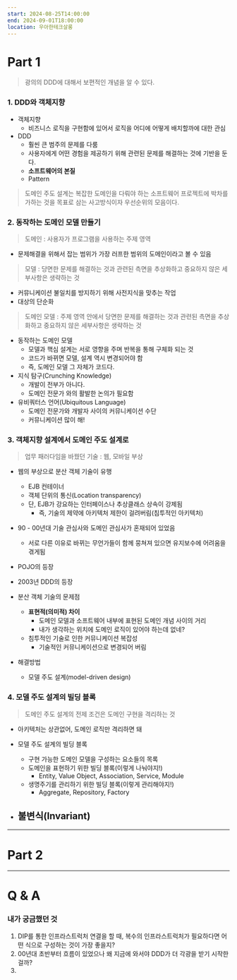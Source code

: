 ```yaml
---
start: 2024-08-25T14:00:00
end: 2024-09-01T18:00:00
location: 우아한테크살롱
---
```

# Part 1
> 광의의 DDD에 대해서 보편적인 개념을 알 수 있다.

### 1. DDD와 객체지향

- 객체지향
	- 비즈니스 로직을 구현함에 있어서 로직을 어디에 어떻게 배치할까에 대한 관심
- DDD
	- 훨씬 큰 범주의 문제를 다룸
	- 사용자에게 어떤 경험을 제공하기 위해 관련된 문제를 해결하는 것에 기반을 둔다.
	- **소프트웨어의 본질**
	- Pattern

> 도메인 주도 설계는 복잡한 도메인을 다뤄야 하는 소프트웨어 프로젝트에 박차를 가하는 것을 목표로 삼는 사고방식이자 우선순위의 모음이다.


### 2.  동작하는 도메인 모델 만들기

> 도메인 : 사용자가 프로그램을 사용하는 주제 영역
- 문제해결을 위해서 잡는 범위가 가장 러프한 범위의 도메인이라고 볼 수 있음

> 모델  : 당면한 문제를 해결하는 것과 관련된 측면을 추상화하고 중요하지 않은 세부사항은 생략하는 것
- 커뮤니케이션 불일치를 방지하기 위해 사전지식을 맞추는 작업
- 대상의 단순화

> 도메인 모델 : 주제 영역 안에서 당면한 문제를 해결하는 것과 관련된 측면을 추상화하고 중요하지 않은 세부사항은 생략하는 것

- 동작하는 도메인 모델
	- 모델과 핵심 설계는 서로 영향을 주며 반복을 통해 구체화 되는 것
	- 코드가 바뀌면 모델, 설계 역시 변경되어야 함
	- 즉, 도메인 모델 그 자체가 코드다.
- 지식 탐구(Crunching Knowledge)
	- 개발이 전부가 아니다.
	- 도메인 전문가 와의 활발한 논의가 필요함
- 유비쿼터스 언어(Ubiquitous Language)
	- 도메인 전문가와 개발자 사이의 커뮤니케이션 수단
	- 커뮤니케이션 많이 해!

### 3. 객체지향 설계에서 도메인 주도 설계로

> 업무 패러다임을 바꿨던 기술 : 웹, 모바일 부상
- 웹의 부상으로 분산 객체 기술이 유행
	- EJB 컨테이너
	- 객체 단위의 통신(Location transparency)
	- 단, EJB가 강요하는 인터페이스나 추상클래스 상속이 강제됨
		- 즉, 기술의 제약에 아키텍처 제한이 걸려버림(침투적인 아키텍처)
- 90 - 00년대 기술 관심사와 도메인 관심사가 혼재되어 있었음
	- 서로 다른 이유로 바뀌는 무언가들이 함께 뭉쳐져 있으면 유지보수에 어려움을 겪게됨
- POJO의 등장
- 2003년 DDD의 등장

- 분산 객체 기술의 문제점
	- **표현적(의미적) 차이**
		- 도메인 모델과 소프트웨어 내부에 표현된 도메인 개념 사이의 거리
		- 내가 생각하는 위치에 도메인 로직이 있어야 하는데 없네?
	- 침투적인 기술로 인한 커뮤니케이션 복잡성
		- 기술적인 커뮤니케이션으로 변경되어 버림
- 해결방법
	- 모델 주도 설계(model-driven design)

### 4. 모델 주도 설계의 빌딩 블록

> 도메인 주도 설계의 전제 조건은 도메인 구현을 격리하는 것
- 아키텍처는 상관없어, 도메인 로직만 격리하면 돼

- 모델 주도 설계의 빌딩 블록
	- 구현 가능한 도메인 모델을 구성하는 요소들의 목록
	- 도메인을 표현하기 위한 빌딩 블록(이렇게 나눠야지!)
		- Entity, Value Object, Association, Service, Module
	- 생명주기를 관리하기 위한 빌딩 블록(이렇게 관리해야지!)
		- Aggregate, Repository, Factory
- 불변식(Invariant)
	- 



---
# Part 2


---
# Q & A

### 내가 궁금했던 것

1. DIP를 통한 인프라스트럭처 연결을 할 때, 복수의 인프라스트럭처가 필요하다면 어떤 식으로 구성하는 것이 가장 좋을지?
2. 00년대 초반부터 흐름이 있었으나 왜 지금에 와서야 DDD가 더 각광을 받기 시작한걸까?
3. 

